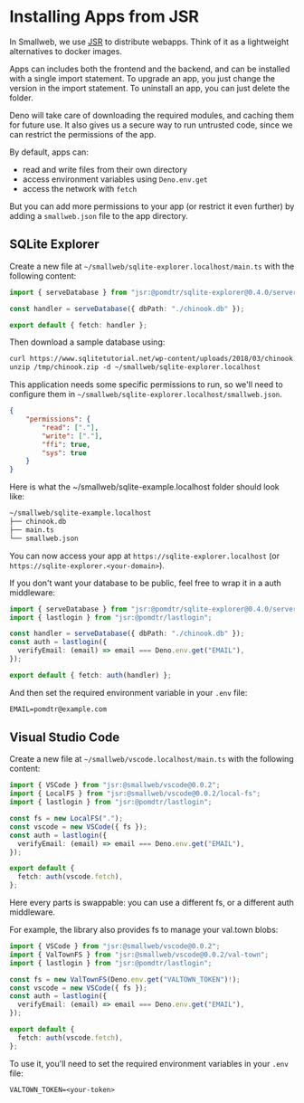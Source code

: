 # Installing Apps from JSR

In Smallweb, we use [JSR](https://jsr.io) to distribute webapps.
Think of it as a lightweight alternatives to docker images.

Apps can includes both the frontend and the backend, and can be installed with a single import statement.
To upgrade an app, you just change the version in the import statement.
To uninstall an app, you can just delete the folder.

Deno will take care of downloading the required modules, and caching them for future use.
It also gives us a secure way to run untrusted code, since we can restrict the permissions of the app.

By default, apps can:

- read and write files from their own directory
- access environment variables using `Deno.env.get`
- access the network with `fetch`

But you can add more permissions to your app (or restrict it even further) by adding a `smallweb.json` file to the app directory.

## SQLite Explorer

Create a new file at `~/smallweb/sqlite-explorer.localhost/main.ts` with the following content:

```ts
import { serveDatabase } from "jsr:@pomdtr/sqlite-explorer@0.4.0/server";

const handler = serveDatabase({ dbPath: "./chinook.db" });

export default { fetch: handler };
```

Then download a sample database using:

```txt
curl https://www.sqlitetutorial.net/wp-content/uploads/2018/03/chinook.zip -o /tmp/chinook.zip
unzip /tmp/chinook.zip -d ~/smallweb/sqlite-explorer.localhost
```

This application needs some specific permissions to run, so we'll need to configure them in `~/smallweb/sqlite-explorer.localhost/smallweb.json`.

```json
{
    "permissions": {
        "read": ["."],
        "write": ["."],
        "ffi": true,
        "sys": true
    }
}
```

Here is what the ~/smallweb/sqlite-example.localhost folder should look like:

```txt
~/smallweb/sqlite-example.localhost
├── chinook.db
├── main.ts
└── smallweb.json
```

You can now access your app at `https://sqlite-explorer.localhost` (or `https://sqlite-explorer.<your-domain>`).

If you don't want your database to be public, feel free to wrap it in a auth middleware:

```ts
import { serveDatabase } from "jsr:@pomdtr/sqlite-explorer@0.4.0/server";
import { lastlogin } from "jsr:@pomdtr/lastlogin";

const handler = serveDatabase({ dbPath: "./chinook.db" });
const auth = lastlogin({
  verifyEmail: (email) => email === Deno.env.get("EMAIL"),
});

export default { fetch: auth(handler) };
```

And then set the required environment variable in your `.env` file:

```txt
EMAIL=pomdtr@example.com
```

## Visual Studio Code

Create a new file at `~/smallweb/vscode.localhost/main.ts` with the following content:

```ts
import { VSCode } from "jsr:@smallweb/vscode@0.0.2";
import { LocalFS } from "jsr:@smallweb/vscode@0.0.2/local-fs";
import { lastlogin } from "jsr:@pomdtr/lastlogin";

const fs = new LocalFS(".");
const vscode = new VSCode({ fs });
const auth = lastlogin({
  verifyEmail: (email) => email === Deno.env.get("EMAIL"),
});

export default {
  fetch: auth(vscode.fetch),
};
```

Here every parts is swappable: you can use a different fs, or a different auth middleware.

For example, the library also provides fs to manage your val.town blobs:

```ts
import { VSCode } from "jsr:@smallweb/vscode@0.0.2";
import { ValTownFS } from "jsr:@smallweb/vscode@0.0.2/val-town";
import { lastlogin } from "jsr:@pomdtr/lastlogin";

const fs = new ValTownFS(Deno.env.get("VALTOWN_TOKEN")!);
const vscode = new VSCode({ fs });
const auth = lastlogin({
  verifyEmail: (email) => email === Deno.env.get("EMAIL"),
});

export default {
  fetch: auth(vscode.fetch),
};
```

To use it, you'll need to set the required environment variables in your `.env` file:

```txt
VALTOWN_TOKEN=<your-token>
```
